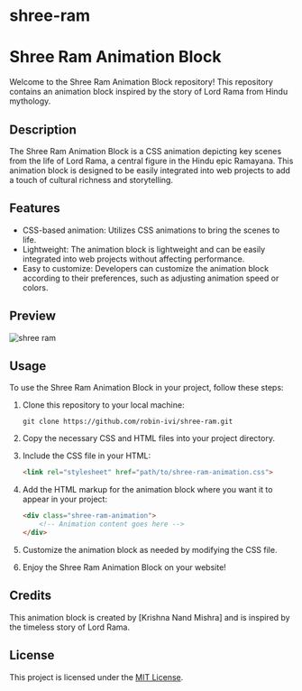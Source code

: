 # shree-ram

# Shree Ram Animation Block

Welcome to the Shree Ram Animation Block repository! This repository contains an animation block inspired by the story of Lord Rama from Hindu mythology.

## Description

The Shree Ram Animation Block is a CSS animation depicting key scenes from the life of Lord Rama, a central figure in the Hindu epic Ramayana. This animation block is designed to be easily integrated into web projects to add a touch of cultural richness and storytelling.

## Features

- CSS-based animation: Utilizes CSS animations to bring the scenes to life.
- Lightweight: The animation block is lightweight and can be easily integrated into web projects without affecting performance.
- Easy to customize: Developers can customize the animation block according to their preferences, such as adjusting animation speed or colors.

## Preview

![shree ram](https://github.com/robin-ivi/shree-ram/assets/59382640/5f3eb82e-afb2-4646-952a-e33ae6f818b5)

## Usage

To use the Shree Ram Animation Block in your project, follow these steps:

1. Clone this repository to your local machine:

    ```
    git clone https://github.com/robin-ivi/shree-ram.git
    ```

2. Copy the necessary CSS and HTML files into your project directory.

3. Include the CSS file in your HTML:

    ```html
    <link rel="stylesheet" href="path/to/shree-ram-animation.css">
    ```

4. Add the HTML markup for the animation block where you want it to appear in your project:

    ```html
    <div class="shree-ram-animation">
        <!-- Animation content goes here -->
    </div>
    ```

5. Customize the animation block as needed by modifying the CSS file.

6. Enjoy the Shree Ram Animation Block on your website!

## Credits

This animation block is created by [Krishna Nand Mishra] and is inspired by the timeless story of Lord Rama.

## License

This project is licensed under the [MIT License](LICENSE).

